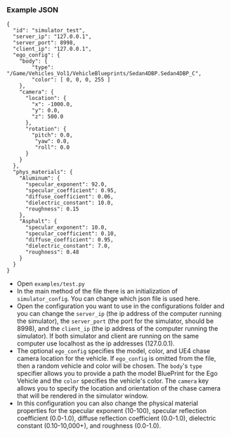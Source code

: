 ### Example JSON
```
{
  "id": "simulator_test",
  "server_ip": "127.0.0.1",
  "server_port": 8998,
  "client_ip": "127.0.0.1",
  "ego_config": {
    "body": {
        "type": "/Game/Vehicles_Vol1/VehicleBlueprints/Sedan4DBP.Sedan4DBP_C",
        "color": [ 0, 0, 0, 255 ]
    },
    "camera": {
      "location": {
        "x": -1000.0,
        "y": 0.0,
        "z": 500.0 
      },
      "rotation": {
        "pitch": 0.0,
         "yaw": 0.0,
         "roll": 0.0
      }
    }
  }, 
  "phys_materials": {
    "Aluminum": {
      "specular_exponent": 92.0,
      "specular_coefficient": 0.95,
      "diffuse_coefficient": 0.06,
      "dielectric_constant": 10.0,
      "roughness": 0.15
    },
    "Asphalt": {
      "specular_exponent": 10.0,
      "specular_coefficient": 0.10,
      "diffuse_coefficient": 0.95,
      "dielectric_constant": 7.0,
      "roughness": 0.48
    }
  }
}
```

- Open `examples/test.py`
- In the main method of the file there is an initialization of `simulator_config`. You can change which json file is used here.
- Open the configuration you want to use in the configurations folder and you can change the `server_ip` (the ip address of the computer running the simulator), the `server_port` (the port for the simulator, should be 8998), and the `client_ip` (the ip address of the computer running the simulator). If both simulator and client are running on the same computer use localhost as the ip addresses (127.0.0.1).
- The optional `ego_config` specifies the model, color, and UE4 chase camera location for the vehicle. If `ego_config` is omitted from the file, then a random vehicle and color will be chosen. The `body`'s `type` specifier allows you to provide a path the model BluePrint for the Ego Vehicle and the `color` specifies the vehicle's color. The `camera` key allows you to specify the location and orientation of the chase camera that will be rendered in the simulator window.
- In this configuration you can also change the physical material properties for the specular exponent (10-100), specular reflection coefficient (0.0-1.0), diffuse reflection coefficient (0.0-1.0), dielectric constant (0.10-10,000+), and roughness (0.0-1.0).